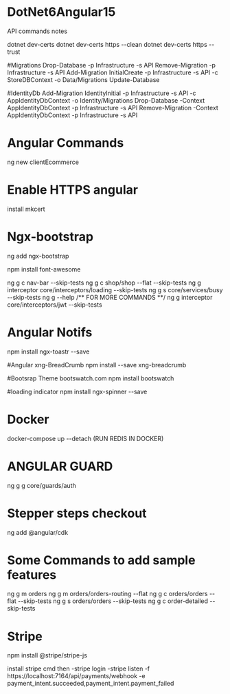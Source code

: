 # DotNet6Angular15

API commands notes

dotnet dev-certs
dotnet dev-certs https --clean
dotnet dev-certs https --trust

#Migrations
Drop-Database -p Infrastructure -s API
Remove-Migration -p Infrastructure -s API
Add-Migration InitialCreate -p Infrastructure -s API -c StoreDBContext -o Data/Migrations
Update-Database

#IdentityDb
Add-Migration IdentityInitial -p Infrastructure -s API -c AppIdentityDbContext -o Identity/Migrations
Drop-Database -Context AppIdentityDbContext -p Infrastructure -s API
Remove-Migration -Context AppIdentityDbContext -p Infrastructure -s API


# Angular Commands
ng new clientEcommerce

# Enable HTTPS angular
install mkcert

# Ngx-bootstrap
ng add ngx-bootstrap

npm install font-awesome

ng g c nav-bar --skip-tests
ng g c shop/shop --flat --skip-tests
ng g interceptor core/interceptors/loading --skip-tests
ng g s core/services/busy --skip-tests
ng g --help /** FOR MORE COMMANDS **/
ng g interceptor core/interceptors/jwt --skip-tests

# Angular Notifs
npm install ngx-toastr --save

#Angular xng-BreadCrumb
npm install --save xng-breadcrumb

#Bootsrap Theme
bootswatch.com
npm install bootswatch

#loading indicator
npm install ngx-spinner --save

# Docker
docker-compose up --detach (RUN REDIS IN DOCKER)

# ANGULAR GUARD
ng g g core/guards/auth


# Stepper steps checkout
ng add @angular/cdk

# Some Commands to add sample features
ng g m orders
ng g m orders/orders-routing --flat
ng g c orders/orders --flat --skip-tests
ng g s orders/orders --skip-tests
ng g c order-detailed --skip-tests

# Stripe
npm install @stripe/stripe-js

install stripe cmd then
-stripe login
-stripe listen -f https://localhost:7164/api/payments/webhook -e payment_intent.succeeded,payment_intent.payment_failed
